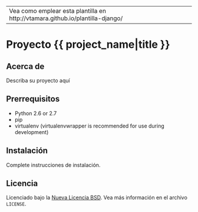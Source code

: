
<table>
  <tr>
    <td>Vea como emplear esta plantilla en http://vtamara.github.io/plantilla-django/</td>
  </tr>
</table>

# Proyecto {{ project_name|title }} #

## Acerca de ##

Describa su proyecto aquí

## Prerrequisitos ##

- Python 2.6 or 2.7
- pip
- virtualenv (virtualenvwrapper is recommended for use during development)

## Instalación ##

Complete instrucciones de instalación.


Licencia
-------
Licenciado bajo la  [Nueva Licencia BSD][BSD]. Vea más 
información en el archivo ``LICENSE``.

[BSD]: http://opensource.org/licenses/BSD-3-Clause
